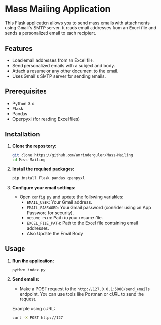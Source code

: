 # Mass Mailing Application

This Flask application allows you to send mass emails with attachments using Gmail's SMTP server. It reads email addresses from an Excel file and sends a personalized email to each recipient.

## Features

- Load email addresses from an Excel file.
- Send personalized emails with a subject and body.
- Attach a resume or any other document to the email.
- Uses Gmail's SMTP server for sending emails.

## Prerequisites

- Python 3.x
- Flask
- Pandas
- Openpyxl (for reading Excel files)

## Installation

1. **Clone the repository:**
   ```bash
   git clone https://github.com/amrinderguler/Mass-Mailing
   cd Mass-Mailing
   ```

2. **Install the required packages:**
   ```bash
   pip install Flask pandas openpyxl
   ```

3. **Configure your email settings:**
   - Open `config.py` and update the following variables:
     - `EMAIL_USER`: Your Gmail address.
     - `EMAIL_PASSWORD`: Your Gmail password (consider using an App Password for security).
     - `RESUME_PATH`: Path to your resume file.
     - `EXCEL_FILE_PATH`: Path to the Excel file containing email addresses.
     - Also Update the Email Body

## Usage

1. **Run the application:**
   ```bash
   python index.py
   ```

2. **Send emails:**
   - Make a POST request to the `http://127.0.0.1:5000/send_emails` endpoint. You can use tools like Postman or cURL to send the request.

   Example using cURL:
   ```bash
   curl -X POST http://127
